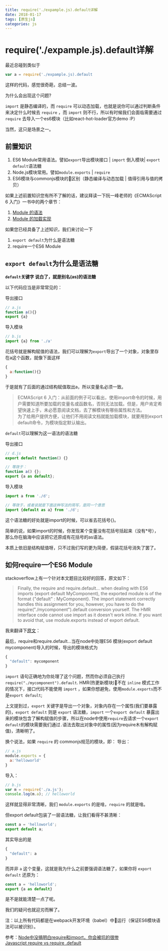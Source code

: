 ```yaml
---
title: require('./expample.js).default详解
date: 2018-01-17
tags: [原生js]
categories: js
---
```

# require('./expample.js).default详解

最近总碰到类似于
```js
var a = require('./expample.js).default
```
这样的代码，感觉很奇葩，总结一波。

为什么会出现这个问题?

`import` 是静态编译的，而 `require` 可以动态加载，也就是说你可以通过判断条件来决定什么时候去 `require` ，而 `import` 则不行，所以有时候我们会面临需要通过`require` 去导入一个es6模块（比如react-hot-loader官方demo :P）

当然，这只是场景之一。

## 前置知识
1. ES6 Module常用语法。譬如`export`导出模块接口 | `import` 倒入模块| `export default`语法糖
2. Node.js模块常用。譬如`module.exports` | `require`
3. ES6模块与commonjs模块的区别（静态编译与动态加载 | 值得引用与值的拷贝）

如果上述前置知识您有所不了解的话，建议拜读一下阮一峰老师的《ECMAScript 6 入门》一书中的两个章节：

1. [Module 的语法](http://es6.ruanyifeng.com/#docs/module)
2. [Module 的加载实现](http://es6.ruanyifeng.com/#docs/module-loader)

如果您已经具备了上述知识，我们来讨论一下

1. `export default`为什么是语法糖
2. require一个ES6 Module

## `export default`为什么是语法糖

**`default`关键字 说白了，就是别名(as)的语法糖**

以下代码应当是非常常见的：

导出接口
```js
// a.js
function a(){}
export {a}
```
导入模块
```js
// b.js
import {a} from './a'
```
花括号就是解构赋值的语法，我们可以理解为`export`导出了一个对象，对象里存在a这个函数，就像下面这样
```js
{
  a:function(){}
}
```

于是就有了后面的通过结构赋值取出a，所以变量名必须一致。

> ECMAScript 6 入门：从前面的例子可以看出，使用import命令的时候，用户需要知道所要加载的变量名或函数名，否则无法加载。但是，用户肯定希望快速上手，未必愿意阅读文档，去了解模块有哪些属性和方法。<br>为了给用户提供方便，让他们不用阅读文档就能加载模块，就要用到export default命令，为模块指定默认输出。

`default`可以理解为这一语法的语法糖

导出接口
```js
// d.js
export default function() {}

// 等效于：
function a() {};
export {a as default};
```
导入模块
```js
import a from './d';

// 等效于，或者说就是下面这种写法的简写，是同一个意思
import {default as a} from './d';
``` 
这个语法糖的好处就是import的时候，可以省去花括号{}。

简单的说，如果import的时候，你发现某个变量没有花括号括起来（没有*号），那么你在脑海中应该把它还原成有花括号的as语法。

本质上依旧是结构赋值呀，只不过我们写的更为简便，假装花括号消失了罢了。

## 如何require一个ES6 Module

stackoverflow上有一个针对本文题目比较好的回答，原文如下：

>Finally, the require and require.default... when dealing with ES6 imports (export default MyComponent), the exported module is of the format {"default" : MyComponent}. The import statement correctly handles this assignment for you, however, you have to do the require("./mycomponent").default conversion yourself. The HMR interface code cannot use import as it doesn't work inline. If you want to avoid that, use module.exports instead of export default.


我来翻译下[原文](https://stackoverflow.com/questions/43247696/javascript-require-vs-require-default)：

最后，require和require.default...当在node中处理ES6 模块(export default mycomponent)导入的时候，导出的模块格式为
```js
{
  "default": mycomponent
}
```
`import` 语句正确地为你处理了这个问题，然而你必须自己执行 `require("./mycomponent").default`. HMR(热更新模块)不在 `inline` 模式工作的情况下，接口代码不能使用 `import` ，如果你想避免，使用`module.exports`而不是`export default`;


上文提到过，`export` 关键字是导出一个对象，对象内存在一个属性(我们要暴露的)，`export default` 则是 `export` 语法糖，`import` 一个`export default` 暴露出来的模块包含了解构赋值的步骤，所以在node中使用`require`去请求一个`export default`的模块需要我们通过`.`语法去取出对象中的属性(因为require木有解构赋值)，清晰明了。

换个说法，如果 `require` 的 commonjs规范的模块，即：
导出：
```js
// a.js
module.exports = {
  a:'helloworld'
}
```
导入：
```js
// b.js
var m = require('./a.js');
console.log(m.a); // helloworld
```
这样就显得非常清晰，我们 `module.exports` 的是啥，`require` 的就是啥。

但export default包装了一层语法糖，让我们看得不甚清晰：
```js
const a = 'helloworld';
export default a;
```
其实导出的是
```js
{
  "default": a
}
```
而并非 `a` 这个变量，这就是我为什么之前要强调语法糖了，如果你将 `export default` 还原为：
```js
const a = 'helloworld';
export {a as default}
```
是不是就能清楚一点了呢。

我们的疑问也就迎刃而解了。

注：以上所有代码都是在webpack开发环境（babel）中运行（保证ES6模块语法可以被识别）。

参考：[Node中没搞明白require和import，你会被坑的很惨](http://imweb.io/topic/582293894067ce9726778be9) <br>
[Javascript require vs require .default](https://stackoverflow.com/questions/43247696/javascript-require-vs-require-default)
